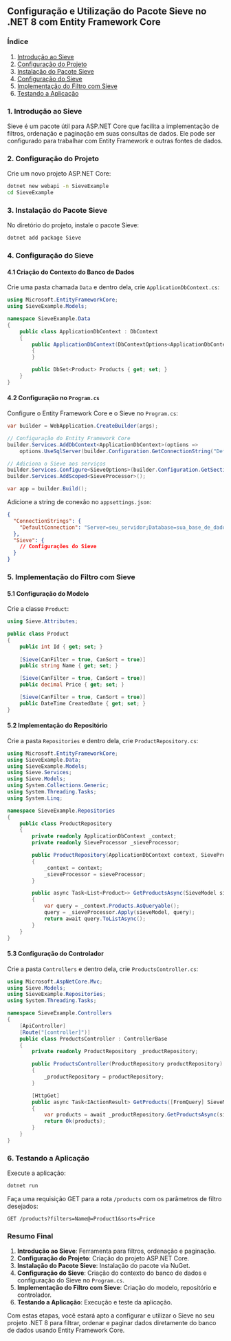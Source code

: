 ## Configuração e Utilização do Pacote Sieve no .NET 8 com Entity Framework Core

### Índice
1. [Introdução ao Sieve](#1-introdução-ao-sieve)
2. [Configuração do Projeto](#2-configuração-do-projeto)
3. [Instalação do Pacote Sieve](#3-instalação-do-pacote-sieve)
4. [Configuração do Sieve](#4-configuração-do-sieve)
5. [Implementação do Filtro com Sieve](#5-implementação-do-filtro-com-sieve)
6. [Testando a Aplicação](#6-testando-a-aplicação)

### 1. Introdução ao Sieve
Sieve é um pacote útil para ASP.NET Core que facilita a implementação de filtros, ordenação e paginação em suas consultas de dados. Ele pode ser configurado para trabalhar com Entity Framework e outras fontes de dados.

### 2. Configuração do Projeto
Crie um novo projeto ASP.NET Core:

```bash
dotnet new webapi -n SieveExample
cd SieveExample
```

### 3. Instalação do Pacote Sieve
No diretório do projeto, instale o pacote Sieve:

```bash
dotnet add package Sieve
```

### 4. Configuração do Sieve

#### 4.1 Criação do Contexto do Banco de Dados
Crie uma pasta chamada `Data` e dentro dela, crie `ApplicationDbContext.cs`:

```csharp
using Microsoft.EntityFrameworkCore;
using SieveExample.Models;

namespace SieveExample.Data
{
    public class ApplicationDbContext : DbContext
    {
        public ApplicationDbContext(DbContextOptions<ApplicationDbContext> options) : base(options)
        {
        }

        public DbSet<Product> Products { get; set; }
    }
}
```

#### 4.2 Configuração no `Program.cs`
Configure o Entity Framework Core e o Sieve no `Program.cs`:

```csharp
var builder = WebApplication.CreateBuilder(args);

// Configuração do Entity Framework Core
builder.Services.AddDbContext<ApplicationDbContext>(options =>
    options.UseSqlServer(builder.Configuration.GetConnectionString("DefaultConnection")));

// Adiciona o Sieve aos serviços
builder.Services.Configure<SieveOptions>(builder.Configuration.GetSection("Sieve"));
builder.Services.AddScoped<SieveProcessor>();

var app = builder.Build();
```

Adicione a string de conexão no `appsettings.json`:

```json
{
  "ConnectionStrings": {
    "DefaultConnection": "Server=seu_servidor;Database=sua_base_de_dados;User Id=seu_usuario;Password=sua_senha;"
  },
  "Sieve": {
    // Configurações do Sieve
  }
}
```

### 5. Implementação do Filtro com Sieve

#### 5.1 Configuração do Modelo
Crie a classe `Product`:

```csharp
using Sieve.Attributes;

public class Product
{
    public int Id { get; set; }
    
    [Sieve(CanFilter = true, CanSort = true)]
    public string Name { get; set; }

    [Sieve(CanFilter = true, CanSort = true)]
    public decimal Price { get; set; }

    [Sieve(CanFilter = true, CanSort = true)]
    public DateTime CreatedDate { get; set; }
}
```

#### 5.2 Implementação do Repositório
Crie a pasta `Repositories` e dentro dela, crie `ProductRepository.cs`:

```csharp
using Microsoft.EntityFrameworkCore;
using SieveExample.Data;
using SieveExample.Models;
using Sieve.Services;
using Sieve.Models;
using System.Collections.Generic;
using System.Threading.Tasks;
using System.Linq;

namespace SieveExample.Repositories
{
    public class ProductRepository
    {
        private readonly ApplicationDbContext _context;
        private readonly SieveProcessor _sieveProcessor;

        public ProductRepository(ApplicationDbContext context, SieveProcessor sieveProcessor)
        {
            _context = context;
            _sieveProcessor = sieveProcessor;
        }

        public async Task<List<Product>> GetProductsAsync(SieveModel sieveModel)
        {
            var query = _context.Products.AsQueryable();
            query = _sieveProcessor.Apply(sieveModel, query);
            return await query.ToListAsync();
        }
    }
}
```

#### 5.3 Configuração do Controlador
Crie a pasta `Controllers` e dentro dela, crie `ProductsController.cs`:

```csharp
using Microsoft.AspNetCore.Mvc;
using Sieve.Models;
using SieveExample.Repositories;
using System.Threading.Tasks;

namespace SieveExample.Controllers
{
    [ApiController]
    [Route("[controller]")]
    public class ProductsController : ControllerBase
    {
        private readonly ProductRepository _productRepository;

        public ProductsController(ProductRepository productRepository)
        {
            _productRepository = productRepository;
        }

        [HttpGet]
        public async Task<IActionResult> GetProducts([FromQuery] SieveModel sieveModel)
        {
            var products = await _productRepository.GetProductsAsync(sieveModel);
            return Ok(products);
        }
    }
}
```

### 6. Testando a Aplicação
Execute a aplicação:

```bash
dotnet run
```

Faça uma requisição GET para a rota `/products` com os parâmetros de filtro desejados:

```http
GET /products?filters=Name@=Product1&sorts=Price
```

### Resumo Final
1. **Introdução ao Sieve**: Ferramenta para filtros, ordenação e paginação.
2. **Configuração do Projeto**: Criação do projeto ASP.NET Core.
3. **Instalação do Pacote Sieve**: Instalação do pacote via NuGet.
4. **Configuração do Sieve**: Criação do contexto do banco de dados e configuração do Sieve no `Program.cs`.
5. **Implementação do Filtro com Sieve**: Criação do modelo, repositório e controlador.
6. **Testando a Aplicação**: Execução e teste da aplicação.

Com estas etapas, você estará apto a configurar e utilizar o Sieve no seu projeto .NET 8 para filtrar, ordenar e paginar dados diretamente do banco de dados usando Entity Framework Core.